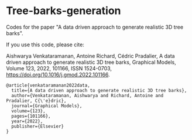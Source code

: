 # Tree-barks-generation

Codes for the paper "A data driven approach to generate realistic 3D tree barks".

If you use this code, please cite:

Aishwarya Venkataramanan, Antoine Richard, Cédric Pradalier, A data driven approach to generate realistic 3D tree barks, Graphical Models, Volume 123, 2022, 101166, ISSN 1524-0703, https://doi.org/10.1016/j.gmod.2022.101166.

```
@article{venkataramanan2022data,
  title={A data driven approach to generate realistic 3D tree barks},
  author={Venkataramanan, Aishwarya and Richard, Antoine and Pradalier, C{\'e}dric},
  journal={Graphical Models},
  volume={123},
  pages={101166},
  year={2022},
  publisher={Elsevier}
}

```
